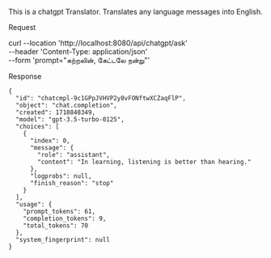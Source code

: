This is a chatgpt Translator. 
Translates any language messages into English.

Request

curl --location 'http://localhost:8080/api/chatgpt/ask' \
--header 'Content-Type: application/json' \
--form 'prompt="கற்றலின், கேட்டலே நன்று"'

Response
```
{
  "id": "chatcmpl-9c1GPpJVHVP2y8vFONftwXCZaqFlP",
  "object": "chat.completion",
  "created": 1718848349,
  "model": "gpt-3.5-turbo-0125",
  "choices": [
    {
      "index": 0,
      "message": {
        "role": "assistant",
        "content": "In learning, listening is better than hearing."
      },
      "logprobs": null,
      "finish_reason": "stop"
    }
  ],
  "usage": {
    "prompt_tokens": 61,
    "completion_tokens": 9,
    "total_tokens": 70
  },
  "system_fingerprint": null
}

```
